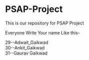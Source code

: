 # PSAP-Project

This is our repository for PSAP Project

Everyone Write Your name Like this-

29--Adwait_Gaikwad </br>
30--Ankit_Gaikwad </br>
31--Gaurav Gaikwad </br>
